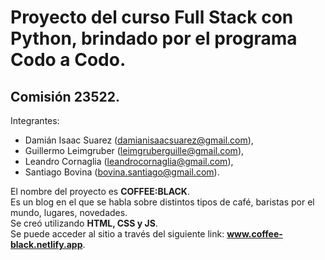 # Proyecto del curso Full Stack con Python, brindado por el programa Codo a Codo.  

## Comisión 23522.  

Integrantes:  
+ Damián Isaac Suarez (damianisaacsuarez@gmail.com),  
+ Guillermo Leimgruber (leimgruberguille@gmail.com),  
+ Leandro Cornaglia (leandrocornaglia@gmail.com),  
+ Santiago Bovina (bovina.santiago@gmail.com).  


El nombre del proyecto es **COFFEE:BLACK**.  
Es un blog en el que se habla sobre distintos tipos de café, baristas por el mundo, lugares, novedades.  
Se creó utilizando **HTML, CSS y JS**.  
Se puede acceder al sitio a través del siguiente link: **www.coffee-black.netlify.app**.
